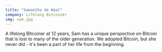```yaml
---
title: "Samantha de Waal"
company: Lifelong Bitcoiner
img: sam.jpg
---
```


A lifelong Bitcoiner at 12 years, Sam has a unique perspective on Bitcoin that is lost to many of the older generation.  We adopted Bitcoin, but she never did - it's been a part of her life from the beginning.
